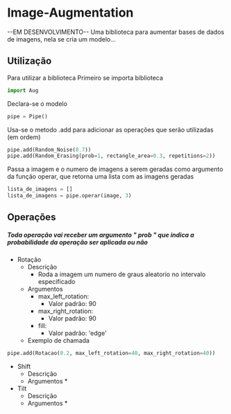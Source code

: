 # Image-Augmentation
--EM DESENVOLVIMENTO--
Uma biblioteca para aumentar bases de dados de imagens, nela se cria um modelo...
## Utilização
Para utilizar a biblioteca
Primeiro se importa biblioteca
```python
import Aug
```
Declara-se o modelo
```python
pipe = Pipe()
```
Usa-se o metodo .add para adicionar as operações que serão utilizadas (em ordem)
```python
pipe.add(Random_Noise(0.7))
pipe.add(Random_Erasing(prob=1, rectangle_area=0.3, repetitions=2))
```
Passa a imagem e o numero de imagens a serem geradas como argumento da função operar, que retorna uma lista com as imagens geradas
```python
lista_de_imagens = []
lista_de_imagens = pipe.operar(image, 3)
```





## Operações
##### Toda operação vai receber um argumento " prob " que indica a probabilidade da operação ser aplicada ou não 
* Rotação
	* Descrição
		*  Roda a imagem um numero de graus aleatorio no intervalo especificado
	* Argumentos
		*  max_left_rotation:
			* Valor padrão: 90
		* max_right_rotation:
			* Valor padrão: 90
		* fill:
			* Valor padrão: 'edge'
	* Exemplo de chamada
```python
pipe.add(Rotacao(0.2, max_left_rotation=40, max_right_rotation=40))
```
			
* Shift
	* Descrição
	* Argumentos
		* 
* Tilt
	* Descrição
	* Argumentos
		* 
